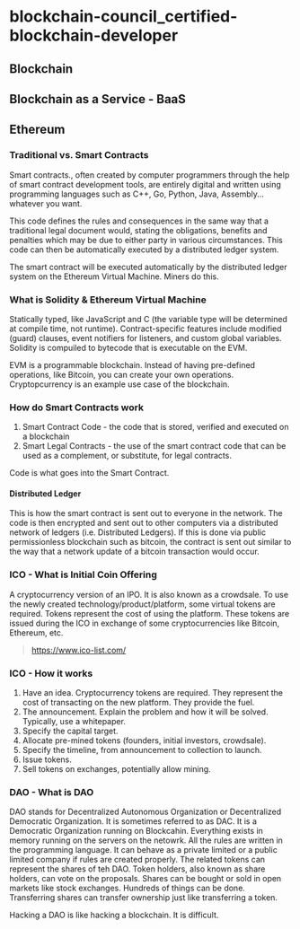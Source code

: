 # blockchain-council_certified-blockchain-developer

## Blockchain

## Blockchain as a Service - BaaS

## Ethereum

### Traditional vs. Smart Contracts

Smart contracts., often created by computer programmers through the help of smart contract development tools, are entirely digital and written using programming languages such as C++, Go, Python, Java, Assembly... whatever you want.

This code defines the rules and consequences in the same way that a traditional legal document would, stating the obligations, benefits and penalties which may be due to either party in various circumstances. This code can then be automatically executed by a distributed ledger system.

The smart contract will be executed automatically by the distributed ledger system on the Ethereum Virtual Machine. Miners do this.

### What is Solidity & Ethereum Virtual Machine

Statically typed, like JavaScript and C (the variable type will be determined at compile time, not runtime). Contract-specific features include modified (guard) clauses, event notifiers for listeners, and custom global variables. Solidity is compuiled to bytecode that is executable on the EVM.

EVM is a programmable blockchain. Instead of having pre-defined operations, like Bitcoin, you can create your own operations. Cryptopcurrency is an example use case of the blockchain.

### How do Smart Contracts work

1. Smart Contract Code - the code that is stored, verified and executed on a blockchain
2. Smart Legal Contracts - the use of the smart contract code that can be used as a complement, or substitute, for legal contracts.

Code is what goes into the Smart Contract. 

#### Distributed Ledger

This is how the smart contract is sent out to everyone in the network. The code is then encrypted and sent out to other computers via a distributed network of ledgers (i.e. Distributed Ledgers). If this is done via public permissionless blockchain such as bitcoin, the contract is sent out similar to the way that a network update of a bitcoin transaction would occur. 

### ICO - What is Initial Coin Offering

A cryptocurrency version of an IPO. It is also known as a crowdsale. To use the newly created technology/product/platform, some virtual tokens are required. Tokens represent the cost of using the platform. These tokens are issued during the ICO in exchange of some cryptocurrencies like Bitcoin, Ethereum, etc.

> https://www.ico-list.com/

### ICO - How it works

1. Have an idea. Cryptocurrency tokens are required. They represent the cost of transacting on the new platform. They provide the fuel. 
2. The announcement. Explain the problem and how it will be solved. Typically, use a whitepaper.
3. Specify the capital target.
4. Allocate pre-mined tokens (founders, initial investors, crowdsale).
5. Specify the timeline, from announcement to collection to launch.
6. Issue tokens.
7. Sell tokens on exchanges, potentially allow mining.

### DAO - What is DAO

DAO stands for Decentralized Autonomous Organization or Decentralized Democratic Organization. It is sometimes referred to as DAC. It is a Democratic Organization running on Blockcahin. Everything exists in memory running on the servers on the netowrk. All the rules are written in the programming language. It can behave as a private limited or a public limited company if rules are created properly. The related tokens can represent the shares of teh DAO. Token holders, also known as share holders, can vote on the proposals. Shares can be bought or sold in open markets like stock exchanges. Hundreds of things can be done. Transferring shares can transfer ownership just like transferring a token.

Hacking a DAO is like hacking a blockchain. It is difficult. 




